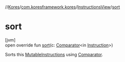 //[Kores](../../../index.md)/[com.koresframework.kores](../index.md)/[InstructionsView](index.md)/[sort](sort.md)

# sort

[jvm]\
open override fun [sort](sort.md)(c: [Comparator](https://docs.oracle.com/javase/8/docs/api/java/util/Comparator.html)<in [Instruction](../-instruction/index.md)>)

Sorts this [MutableInstructions](../-mutable-instructions/index.md) using [Comparator](sort.md).
